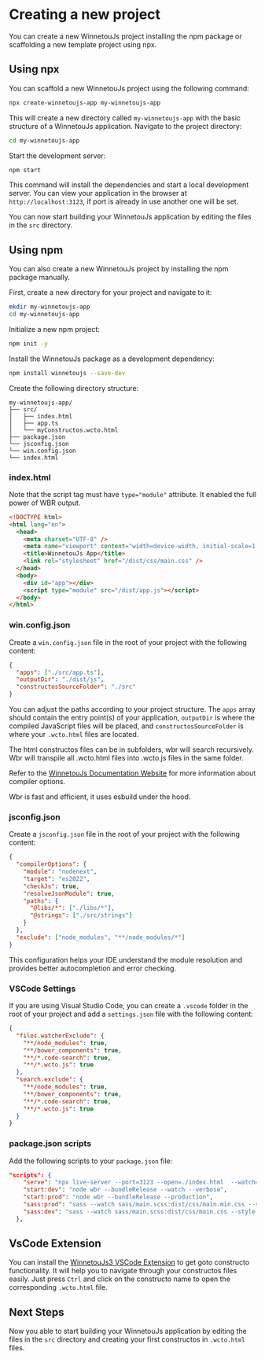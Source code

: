 # Creating a new project

You can create a new WinnetouJs project installing the npm package or scaffolding a new template project using npx.

## Using npx

You can scaffold a new WinnetouJs project using the following command:

```bash
npx create-winnetoujs-app my-winnetoujs-app
```

This will create a new directory called `my-winnetoujs-app` with the basic structure of a WinnetouJs application.
Navigate to the project directory:

```bash
cd my-winnetoujs-app
```

Start the development server:

```bash
npm start
```

This command will install the dependencies and start a local development server. You can view your application in the browser at `http://localhost:3123`, if port is already in use another one will be set.

You can now start building your WinnetouJs application by editing the files in the `src` directory.

## Using npm

You can also create a new WinnetouJs project by installing the npm package manually.

First, create a new directory for your project and navigate to it:

```bash
mkdir my-winnetoujs-app
cd my-winnetoujs-app
```

Initialize a new npm project:

```bash
npm init -y
```

Install the WinnetouJs package as a development dependency:

```bash
npm install winnetoujs --save-dev
```

Create the following directory structure:

```
my-winnetoujs-app/
├── src/
│   ├── index.html
│   ├── app.ts
│   └── myConstructos.wcto.html
├── package.json
└── jsconfig.json
└── win.config.json
└── index.html
```

### index.html

Note that the script tag must have `type="module"` attribute. It enabled the full power of WBR output.

```html
<!DOCTYPE html>
<html lang="en">
  <head>
    <meta charset="UTF-8" />
    <meta name="viewport" content="width=device-width, initial-scale=1.0" />
    <title>WinnetouJs App</title>
    <link rel="stylesheet" href="/dist/css/main.css" />
  </head>
  <body>
    <div id="app"></div>
    <script type="module" src="/dist/app.js"></script>
  </body>
</html>
```

### win.config.json

Create a `win.config.json` file in the root of your project with the following content:

```json
{
  "apps": ["./src/app.ts"],
  "outputDir": "./dist/js",
  "constructosSourceFolder": "./src"
}
```

You can adjust the paths according to your project structure. The `apps` array should contain the entry point(s) of your application, `outputDir` is where the compiled JavaScript files will be placed, and `constructosSourceFolder` is where your `.wcto.html` files are located.

The html constructos files can be in subfolders, wbr will search recursively. Wbr will transpile all .wcto.html files into .wcto.js files in the same folder.

Refer to the [WinnetouJs Documentation Website](https://winnetoujs.com/docs) for more information about compiler options.

Wbr is fast and efficient, it uses esbuild under the hood.

### jsconfig.json

Create a `jsconfig.json` file in the root of your project with the following content:

```json
{
  "compilerOptions": {
    "module": "nodenext",
    "target": "es2022",
    "checkJs": true,
    "resolveJsonModule": true,
    "paths": {
      "@libs/*": ["./libs/*"],
      "@strings": ["./src/strings"]
    }
  },
  "exclude": ["node_modules", "**/node_modules/*"]
}
```

This configuration helps your IDE understand the module resolution and provides better autocompletion and error checking.

### VSCode Settings

If you are using Visual Studio Code, you can create a `.vscode` folder in the root of your project and add a `settings.json` file with the following content:

```json
{
  "files.watcherExclude": {
    "**/node_modules": true,
    "**/bower_components": true,
    "**/*.code-search": true,
    "**/*.wcto.js": true
  },
  "search.exclude": {
    "**/node_modules": true,
    "**/bower_components": true,
    "**/*.code-search": true,
    "**/*.wcto.js": true
  }
}
```

### package.json scripts

Add the following scripts to your `package.json` file:

```json
"scripts": {
    "serve": "npx live-server --port=3123 --open=./index.html  --watch=./dist,./index.html",
    "start:dev": "node wbr --bundleRelease --watch --verbose",
    "start:prod": "node wbr --bundleRelease --production",
    "sass:prod": "sass --watch sass/main.scss:dist/css/main.min.css --style compressed --no-source-map --load-path='./src/",
    "sass:dev": "sass --watch sass/main.scss:dist/css/main.css --style expanded --source-map --load-path='./src/'"
  },
```

## VsCode Extension

You can install the [WinnetouJs3 VSCode Extension](https://marketplace.visualstudio.com/items?itemName=cedros-development.vscode-winnetoujs3) to get goto constructo functionality. It will help you to navigate through your constructos files easily. Just press `Ctrl` and click on the constructo name to open the corresponding `.wcto.html` file.

## Next Steps

Now you able to start building your WinnetouJs application by editing the files in the `src` directory and creating your first constructos in `.wcto.html` files.
